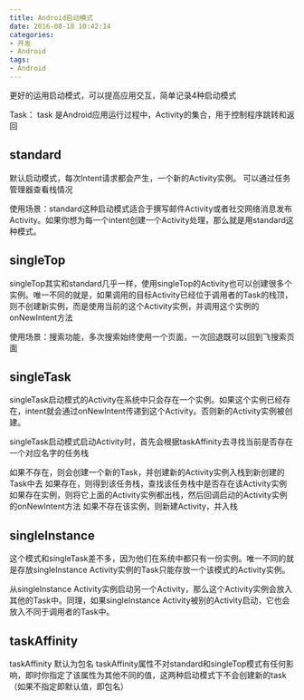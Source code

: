 ```yaml
---
title: Android启动模式
date: 2016-08-18 10:42:14
categories:
- 开发
- Android
tags:
- Android
---
```


更好的运用启动模式，可以提高应用交互，简单记录4种启动模式

<!--more-->

Task： task 是Android应用运行过程中，Activity的集合，用于控制程序跳转和返回


## standard
默认启动模式，每次Intent请求都会产生，一个新的Activity实例。
可以通过任务管理器查看栈情况

使用场景：standard这种启动模式适合于撰写邮件Activity或者社交网络消息发布Activity。如果你想为每一个intent创建一个Activity处理，那么就是用standard这种模式。

## singleTop
singleTop其实和standard几乎一样，使用singleTop的Activity也可以创建很多个实例。唯一不同的就是，如果调用的目标Activity已经位于调用者的Task的栈顶，则不创建新实例，而是使用当前的这个Activity实例，并调用这个实例的onNewIntent方法

使用场景：搜索功能，多次搜索始终使用一个页面，一次回退既可以回到飞搜索页面

## singleTask
singleTask启动模式的Activity在系统中只会存在一个实例。如果这个实例已经存在，intent就会通过onNewIntent传递到这个Activity。否则新的Activity实例被创建。

singleTask启动模式启动Activity时，首先会根据taskAffinity去寻找当前是否存在一个对应名字的任务栈

如果不存在，则会创建一个新的Task，并创建新的Activity实例入栈到新创建的Task中去
如果存在，则得到该任务栈，查找该任务栈中是否存在该Activity实例
              如果存在实例，则将它上面的Activity实例都出栈，然后回调启动的Activity实例的onNewIntent方法
              如果不存在该实例，则新建Activity，并入栈


## singleInstance
这个模式和singleTask差不多，因为他们在系统中都只有一份实例。唯一不同的就是存放singleInstance Activity实例的Task只能存放一个该模式的Activity实例。

从singleInstance Activity实例启动另一个Activity，那么这个Activity实例会放入其他的Task中。同理，如果singleInstance Activity被别的Activity启动，它也会放入不同于调用者的Task中。

## taskAffinity
taskAffinity 默认为包名
taskAffinity属性不对standard和singleTop模式有任何影响，即时你指定了该属性为其他不同的值，这两种启动模式下不会创建新的task（如果不指定即默认值，即包名）
